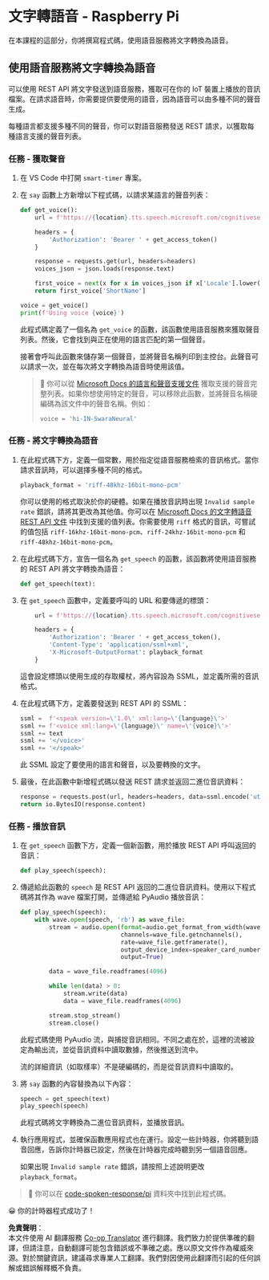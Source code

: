 <!--
CO_OP_TRANSLATOR_METADATA:
{
  "original_hash": "606f3af1c78e3741e48ce77c31cea626",
  "translation_date": "2025-08-25T00:10:44+00:00",
  "source_file": "6-consumer/lessons/3-spoken-feedback/pi-text-to-speech.md",
  "language_code": "tw"
}
-->
# 文字轉語音 - Raspberry Pi

在本課程的這部分，你將撰寫程式碼，使用語音服務將文字轉換為語音。

## 使用語音服務將文字轉換為語音

可以使用 REST API 將文字發送到語音服務，獲取可在你的 IoT 裝置上播放的音訊檔案。在請求語音時，你需要提供要使用的語音，因為語音可以由多種不同的聲音生成。

每種語言都支援多種不同的聲音，你可以對語音服務發送 REST 請求，以獲取每種語言支援的聲音列表。

### 任務 - 獲取聲音

1. 在 VS Code 中打開 `smart-timer` 專案。

1. 在 `say` 函數上方新增以下程式碼，以請求某語言的聲音列表：

    ```python
    def get_voice():
        url = f'https://{location}.tts.speech.microsoft.com/cognitiveservices/voices/list'
    
        headers = {
            'Authorization': 'Bearer ' + get_access_token()
        }
    
        response = requests.get(url, headers=headers)
        voices_json = json.loads(response.text)
    
        first_voice = next(x for x in voices_json if x['Locale'].lower() == language.lower() and x['VoiceType'] == 'Neural')
        return first_voice['ShortName']
    
    voice = get_voice()
    print(f'Using voice {voice}')
    ```

    此程式碼定義了一個名為 `get_voice` 的函數，該函數使用語音服務來獲取聲音列表。然後，它會找到與正在使用的語言匹配的第一個聲音。

    接著會呼叫此函數來儲存第一個聲音，並將聲音名稱列印到主控台。此聲音可以請求一次，並在每次將文字轉換為語音時使用該值。

    > 💁 你可以從 [Microsoft Docs 的語言和聲音支援文件](https://docs.microsoft.com/azure/cognitive-services/speech-service/language-support?WT.mc_id=academic-17441-jabenn#text-to-speech) 獲取支援的聲音完整列表。如果你想使用特定的聲音，可以移除此函數，並將聲音名稱硬編碼為該文件中的聲音名稱。例如：
    >
    > ```python
    > voice = 'hi-IN-SwaraNeural'
    > ```

### 任務 - 將文字轉換為語音

1. 在此程式碼下方，定義一個常數，用於指定從語音服務檢索的音訊格式。當你請求音訊時，可以選擇多種不同的格式。

    ```python
    playback_format = 'riff-48khz-16bit-mono-pcm'
    ```

    你可以使用的格式取決於你的硬體。如果在播放音訊時出現 `Invalid sample rate` 錯誤，請將其更改為其他值。你可以在 [Microsoft Docs 的文字轉語音 REST API 文件](https://docs.microsoft.com/azure/cognitive-services/speech-service/rest-text-to-speech?WT.mc_id=academic-17441-jabenn#audio-outputs) 中找到支援的值列表。你需要使用 `riff` 格式的音訊，可嘗試的值包括 `riff-16khz-16bit-mono-pcm`、`riff-24khz-16bit-mono-pcm` 和 `riff-48khz-16bit-mono-pcm`。

1. 在此程式碼下方，宣告一個名為 `get_speech` 的函數，該函數將使用語音服務的 REST API 將文字轉換為語音：

    ```python
    def get_speech(text):
    ```

1. 在 `get_speech` 函數中，定義要呼叫的 URL 和要傳遞的標頭：

    ```python
        url = f'https://{location}.tts.speech.microsoft.com/cognitiveservices/v1'
    
        headers = {
            'Authorization': 'Bearer ' + get_access_token(),
            'Content-Type': 'application/ssml+xml',
            'X-Microsoft-OutputFormat': playback_format
        }
    ```

    這會設定標頭以使用生成的存取權杖，將內容設為 SSML，並定義所需的音訊格式。

1. 在此程式碼下方，定義要發送到 REST API 的 SSML：

    ```python
    ssml =  f'<speak version=\'1.0\' xml:lang=\'{language}\'>'
    ssml += f'<voice xml:lang=\'{language}\' name=\'{voice}\'>'
    ssml += text
    ssml += '</voice>'
    ssml += '</speak>'
    ```

    此 SSML 設定了要使用的語言和聲音，以及要轉換的文字。

1. 最後，在此函數中新增程式碼以發送 REST 請求並返回二進位音訊資料：

    ```python
    response = requests.post(url, headers=headers, data=ssml.encode('utf-8'))
    return io.BytesIO(response.content)
    ```

### 任務 - 播放音訊

1. 在 `get_speech` 函數下方，定義一個新函數，用於播放 REST API 呼叫返回的音訊：

    ```python
    def play_speech(speech):
    ```

1. 傳遞給此函數的 `speech` 是 REST API 返回的二進位音訊資料。使用以下程式碼將其作為 wave 檔案打開，並傳遞給 PyAudio 播放音訊：

    ```python
    def play_speech(speech):
        with wave.open(speech, 'rb') as wave_file:
            stream = audio.open(format=audio.get_format_from_width(wave_file.getsampwidth()),
                                channels=wave_file.getnchannels(),
                                rate=wave_file.getframerate(),
                                output_device_index=speaker_card_number,
                                output=True)

            data = wave_file.readframes(4096)

            while len(data) > 0:
                stream.write(data)
                data = wave_file.readframes(4096)

            stream.stop_stream()
            stream.close()
    ```

    此程式碼使用 PyAudio 流，與捕捉音訊相同。不同之處在於，這裡的流被設定為輸出流，並從音訊資料中讀取數據，然後推送到流中。

    流的詳細資訊（如取樣率）不是硬編碼的，而是從音訊資料中讀取的。

1. 將 `say` 函數的內容替換為以下內容：

    ```python
    speech = get_speech(text)
    play_speech(speech)
    ```

    此程式碼將文字轉換為二進位音訊資料，並播放音訊。

1. 執行應用程式，並確保函數應用程式也在運行。設定一些計時器，你將聽到語音回應，告訴你計時器已設定，然後在計時器完成時聽到另一個語音回應。

    如果出現 `Invalid sample rate` 錯誤，請按照上述說明更改 `playback_format`。

> 💁 你可以在 [code-spoken-response/pi](../../../../../6-consumer/lessons/3-spoken-feedback/code-spoken-response/pi) 資料夾中找到此程式碼。

😀 你的計時器程式成功了！

**免責聲明**：  
本文件使用 AI 翻譯服務 [Co-op Translator](https://github.com/Azure/co-op-translator) 進行翻譯。我們致力於提供準確的翻譯，但請注意，自動翻譯可能包含錯誤或不準確之處。應以原文文件作為權威來源。對於關鍵資訊，建議尋求專業人工翻譯。我們對因使用此翻譯而引起的任何誤解或錯誤解釋概不負責。
